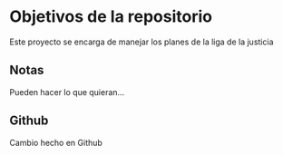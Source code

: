 # Objetivos de la repositorio

Este proyecto se encarga de manejar los planes de la liga de la justicia


## Notas
Pueden hacer lo que quieran...

## Github
Cambio hecho en Github
